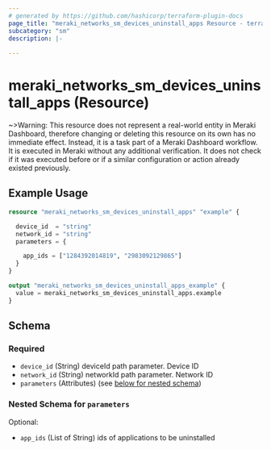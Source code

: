 ```yaml
---
# generated by https://github.com/hashicorp/terraform-plugin-docs
page_title: "meraki_networks_sm_devices_uninstall_apps Resource - terraform-provider-meraki"
subcategory: "sm"
description: |-
  
---
```


# meraki_networks_sm_devices_uninstall_apps (Resource)





~>Warning: This resource does not represent a real-world entity in Meraki Dashboard, therefore changing or deleting this resource on its own has no immediate effect. Instead, it is a task part of a Meraki Dashboard workflow. It is executed in Meraki without any additional verification. It does not check if it was executed before or if a similar configuration or action 
already existed previously.


## Example Usage

```terraform
resource "meraki_networks_sm_devices_uninstall_apps" "example" {

  device_id  = "string"
  network_id = "string"
  parameters = {

    app_ids = ["1284392014819", "2983092129865"]
  }
}

output "meraki_networks_sm_devices_uninstall_apps_example" {
  value = meraki_networks_sm_devices_uninstall_apps.example
}
```

<!-- schema generated by tfplugindocs -->
## Schema

### Required

- `device_id` (String) deviceId path parameter. Device ID
- `network_id` (String) networkId path parameter. Network ID
- `parameters` (Attributes) (see [below for nested schema](#nestedatt--parameters))

<a id="nestedatt--parameters"></a>
### Nested Schema for `parameters`

Optional:

- `app_ids` (List of String) ids of applications to be uninstalled
